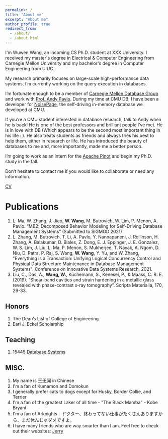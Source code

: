 ```yaml
---
permalink: /
title: "About me"
excerpt: "About me"
author_profile: true
redirect_from: 
  - /about/
  - /about.html
---
```


I'm Wuwen Wang, an incoming CS Ph.D. student at XXX University. I received my master's degree in Electrical & Computer Engineering from Carnegie Mellon University and my bachelor's degree in Computer Engineering from UIUC.

My research primarily focuses on large-scale high-performance data systems. I’m currently working on the query execution in databases. 

I’m fortunate enough to be a member of [Carnegie Mellon Database Group](https://db.cs.cmu.edu/) and work with [Prof. Andy Pavlo](https://www.cs.cmu.edu/~pavlo/). During my time at CMU DB, I have been a developer for [NoisePage](https://noise.page/), the self-driving in-memory database we developed at CMU. 

If you’re a CMU student interested in database research, talk to Andy when he is back! He is one of the best professors and brilliant people I’ve met. He is in love with DB (Which appears to be the second most important thing in his life : ). He also treats students as friends and always tries his best to help them, either in research or life. He has introduced the beauty of databases to me and, more importantly, made me a better person.

I’m going to work as an intern for the [Apache Pinot](https://pinot.apache.org/) and begin my Ph.D. study in the fall.

Don’t hesitate to contact me if you would like to collaborate or need any information.

[CV](https://wuwenw.github.io/files/cv.pdf)

Publications
======
1. L. Ma, W. Zhang, J. Jiao, **W. Wang**, M. Butrovich, W. Lim, P. Menon, A. Pavlo. “MB2: Decomposed
Behavior Modeling for Self-Driving Database Management Systems” (Submitted to SIGMOD 2021)
2. L. Zhang, M. Butrovich, T. Li, A. Pavlo, Y. Nannapaneni, J. Rollinson, H. Zhang, A. Balakumar, D. Biales, Z.
Dong, E. J. Eppinger, J. E. Gonzalez, W. S. Lim, J. Liu, L. Ma, P. Menon, S. Mukherjee, T. Nayak, A. Ngom, D. Niu, D. Patra, P. Raj, S. Wang, **W. Wang**, Y. Yu, and W. Zhang, "Everything is a Transaction: Unifying Logical Concurrency Control and Physical Data Structure Maintenance in Database Management Systems". Conference on Innovative Data Systems Research, 2021.
3. Liu, C., Das, A., **Wang, W.**, Küchemann, S., Kenesei, P., & Maass, C. R. E. (2019). “Shear-band cavities and strain hardening in a metallic glass revealed with phase-contrast x-ray tomography”. Scripta Materialia, 170, 29-33.

Honors
------
1. The Dean’s List of College of Engineering
2. Earl J. Eckel Scholarship

Teaching
------
1. 15445 [Database Systems](https://15445.courses.cs.cmu.edu/fall2020/)

MISC.
------
1. My name is 王无闻 in Chinese 
2. I'm a fan of Kumamon and Domokun
3. I generally prefer cats to dogs except for Husky, Border Collie, and Terrier
4. I'm a fan of the greatest Laker of all time - "The Black Mamba" - Kobe Bryant
5. I'm a fan of Arknights - ドクター、終わってない仕事がたくさんありますから、まだ休んじゃダメですよ。
6. I have many friends who are way smarter than I am. Feel free to check out their websites:
[Jerry](https://www.linkedin.com/in/zhanyan-zhu-0b03a4137/)

